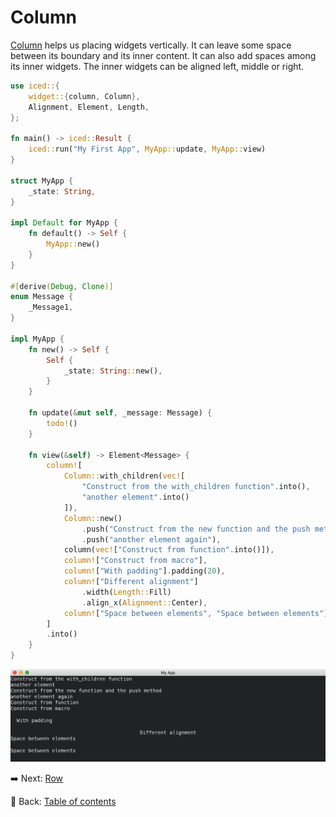 # Column

[Column](https://docs.rs/iced/0.12.1/iced/widget/struct.Column.html) helps us placing widgets vertically.
It can leave some space between its boundary and its inner content.
It can also add spaces among its inner widgets.
The inner widgets can be aligned left, middle or right.

```rust
use iced::{
    widget::{column, Column},
    Alignment, Element, Length,
};

fn main() -> iced::Result {
    iced::run("My First App", MyApp::update, MyApp::view)
}

struct MyApp {
    _state: String,
}

impl Default for MyApp {
    fn default() -> Self {
        MyApp::new()
    }
}

#[derive(Debug, Clone)]
enum Message {
    _Message1,
}
  
impl MyApp {
    fn new() -> Self {
        Self {
            _state: String::new(),
        }
    }
    
    fn update(&mut self, _message: Message) {
        todo!()
    }
  
    fn view(&self) -> Element<Message> {
        column![
            Column::with_children(vec![
                "Construct from the with_children function".into(),
                "another element".into()
            ]),
            Column::new()
                .push("Construct from the new function and the push method")
                .push("another element again"),
            column(vec!["Construct from function".into()]),
            column!["Construct from macro"],
            column!["With padding"].padding(20),
            column!["Different alignment"]
                .width(Length::Fill)
                .align_x(Alignment::Center),
            column!["Space between elements", "Space between elements"].spacing(20),
        ]
        .into()
    }
}
```

![Column](./pic/column.png)

:arrow_right:  Next: [Row](./row.md)

:blue_book: Back: [Table of contents](./../README.md)
